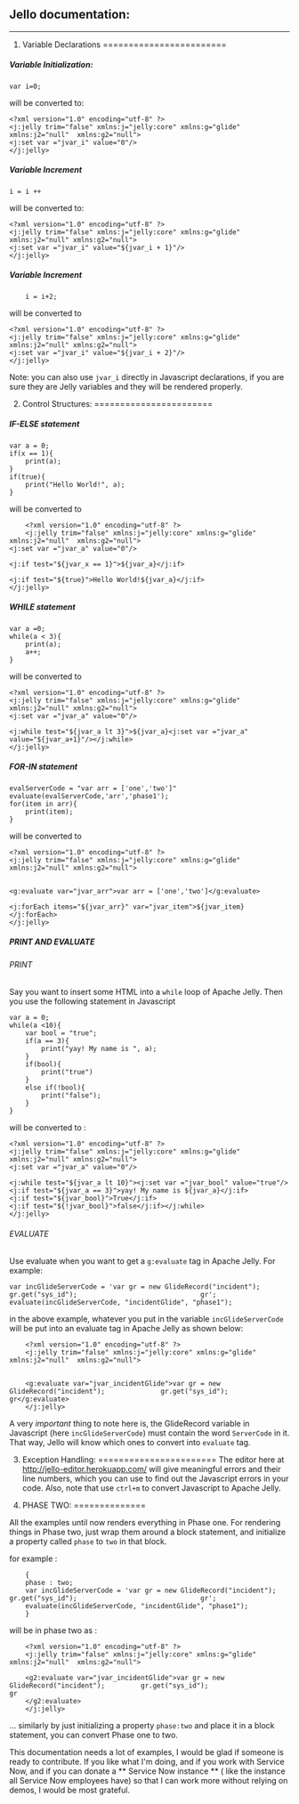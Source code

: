 ## Jello documentation:
------------------------

1. Variable Declarations
========================
##### Variable Initialization:

	var i=0; 
   
will be converted to:

	<?xml version="1.0" encoding="utf-8" ?>
	<j:jelly trim="false" xmlns:j="jelly:core" xmlns:g="glide" xmlns:j2="null" 	xmlns:g2="null">
	<j:set var ="jvar_i" value="0"/>
	</j:jelly>
    
##### Variable Increment

	i = i ++
   
   
 will be converted to:
 
 
 	<?xml version="1.0" encoding="utf-8" ?>
	<j:jelly trim="false" xmlns:j="jelly:core" xmlns:g="glide" xmlns:j2="null" xmlns:g2="null">
	<j:set var ="jvar_i" value="${jvar_i + 1}"/>
	</j:jelly>
    
    
##### Variable Increment 
   
   		i = i+2;
   
  will be converted to
  
  	<?xml version="1.0" encoding="utf-8" ?>
	<j:jelly trim="false" xmlns:j="jelly:core" xmlns:g="glide" xmlns:j2="null" xmlns:g2="null">
	<j:set var ="jvar_i" value="${jvar_i + 2}"/>
	</j:jelly>

Note: you can also use `jvar_i` directly in Javascript declarations, if you are sure they are Jelly variables and they will be rendered properly.


2. Control Structures:
=======================

##### IF-ELSE statement

		
	var a = 0;
	if(x == 1){
    	print(a);
	}
	if(true){
    	print("Hello World!", a);
	}
    
 will be converted to
 
 		<?xml version="1.0" encoding="utf-8" ?>
		<j:jelly trim="false" xmlns:j="jelly:core" xmlns:g="glide" xmlns:j2="null" 	xmlns:g2="null">
	<j:set var ="jvar_a" value="0"/>

	<j:if test="${jvar_x == 1}">${jvar_a}</j:if>

	<j:if test="${true}">Hello World!${jvar_a}</j:if>
	</j:jelly>
    
  
##### WHILE statement

		
	var a =0;
	while(a < 3){
    	print(a);
    	a++;
	}
    
 will be converted to
 
 	<?xml version="1.0" encoding="utf-8" ?>
	<j:jelly trim="false" xmlns:j="jelly:core" xmlns:g="glide" xmlns:j2="null" xmlns:g2="null">
	<j:set var ="jvar_a" value="0"/>

	<j:while test="${jvar_a lt 3}">${jvar_a}<j:set var ="jvar_a" 	value="${jvar_a+1}"/></j:while>
	</j:jelly>
    
    
    
 ##### FOR-IN statement
 
 		
	evalServerCode = "var arr = ['one','two']"
	evaluate(evalServerCode,'arr','phase1');
	for(item in arr){
    	print(item);
	}

 will be converted to
 
 
 	<?xml version="1.0" encoding="utf-8" ?>
	<j:jelly trim="false" xmlns:j="jelly:core" xmlns:g="glide" xmlns:j2="null" xmlns:g2="null">


	<g:evaluate var="jvar_arr">var arr = ['one','two']</g:evaluate>

	<j:forEach items="${jvar_arr}" var="jvar_item">${jvar_item} </j:forEach> 
	</j:jelly>
    
    
##### PRINT AND EVALUATE 

###### PRINT
Say you want to insert some HTML into a `while` loop of Apache Jelly. Then you use the following statement in Javascript 


	var a = 0;
	while(a <10){
    	var bool = "true";
    	if(a == 3){
    		print("yay! My name is ", a);
    	}
    	if(bool){
    		print("true")
    	}
    	else if(!bool){
    		print("false");
    	}
	}
    
    
will be converted to :

	<?xml version="1.0" encoding="utf-8" ?>
	<j:jelly trim="false" xmlns:j="jelly:core" xmlns:g="glide" xmlns:j2="null" xmlns:g2="null">
	<j:set var ="jvar_a" value="0"/>

	<j:while test="${jvar_a lt 10}"><j:set var ="jvar_bool" value="true"/>
	<j:if test="${jvar_a == 3}">yay! My name is ${jvar_a}</j:if>
	<j:if test="${jvar_bool}">True</j:if>
	<j:if test="${!jvar_bool}">false</j:if></j:while>
	</j:jelly>

###### EVALUATE

Use evaluate when you want to get a `g:evaluate` tag in Apache Jelly. For example:

	var incGlideServerCode = 'var gr = new GlideRecord("incident"); gr.get("sys_id");								gr';
	evaluate(incGlideServerCode, "incidentGlide", "phase1");

in the above example, whatever you put in the variable `incGlideServerCode` will be put into an evaluate tag in Apache Jelly as shown below:

		<?xml version="1.0" encoding="utf-8" ?>
		<j:jelly trim="false" xmlns:j="jelly:core" xmlns:g="glide" xmlns:j2="null" 	xmlns:g2="null">


		<g:evaluate var="jvar_incidentGlide">var gr = new GlideRecord("incident"); 				gr.get("sys_id"); gr</g:evaluate>
		</j:jelly>
        
A very *important* thing to note here is, the GlideRecord variable in Javascript (here `incGlideServerCode`) must contain the word `ServerCode` in it. That way, Jello will know which ones to convert into `evaluate` tag.


3. Exception Handling:
=======================
The editor here at http://jello-editor.herokuapp.com/ will give meaningful errors and their line numbers, which you can use to find out the Javascript errors in your code.
Also, note that use `ctrl+m` to convert Javascript to Apache Jelly.

4. PHASE TWO:
==============

All the examples until now renders everything in Phase one. For rendering things in Phase two, just wrap them around a block statement, and initialize a property called `phase` to `two` in that block.

for example :

		{
        phase : two;
        var incGlideServerCode = 'var gr = new GlideRecord("incident"); 		gr.get("sys_id");								gr';
		evaluate(incGlideServerCode, "incidentGlide", "phase1");
        }
        
 will be in phase two as :
 
 		<?xml version="1.0" encoding="utf-8" ?>
		<j:jelly trim="false" xmlns:j="jelly:core" xmlns:g="glide" xmlns:j2="null" 	xmlns:g2="null">

		<g2:evaluate var="jvar_incidentGlide">var gr = new GlideRecord("incident"); 		gr.get("sys_id");								gr
        </g2:evaluate>
		</j:jelly>

... similarly by just initializing a property `phase:two` and place it in a block statement, you can convert Phase one to two.

This documentation needs a lot of examples, I would be glad if someone is ready to contribute. 
If you like what I'm doing, and if you work with Service Now, and if you can donate a ** Service Now instance ** ( like the instance all Service Now employees have) so that I can work more without relying on demos, I would be most grateful.

 	




